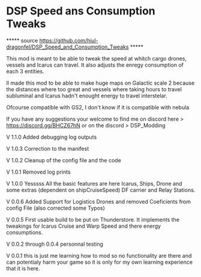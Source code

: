 # DSP Speed ans Consumption Tweaks

***** source https://github.com/hiul-dragonfel/DSP_Speed_and_Consumption_Tweaks *****

This mod is meant to be able to tweak the speed at whitch cargo drones, vessels and Icarus can travel.
It also adjusts the enregy consumption of each 3 entities.

Il made this mod to be able to make huge maps on Galactic scale 2 because the distances where too great and vessels where taking hours to travel subluminal and Icarus hadn't enought energy to travel interstelar.

Ofcourse compatible with GS2, I don't know if it is compatible with nebula

If you have any suggestions your welcome to find me on discord 
here > https://discord.gg/BHCZ67hN
or on the discord > DSP_Modding 

V 1.1.0 Added debugging log outputs

V 1.0.3 Correction to the manifest

V 1.0.2 Cleanup of the config file and the code

V 1.0.1 Removed log prints

V 1.0.0 Yesssss All the basic features are here Icarus, Ships, Drone and some extras (dependent on shipCruiseSpeed) DF carrier and Relay Stations.

V 0.0.6 Added Support for Logistics Drones and removed Coeficients from config File (also corrected some Typos)

V 0.0.5 First usable build to be put on Thunderstore. It implements the tweakings for Icarus Cruise and Warp Speed and there energy consumptions.

V 0.0.2 through 0.0.4 personnal testing

V 0.0.1 this is just me learning how to mod so no functionality are there and can potentialy harm your game so it is only for my own learning experience that it is here.